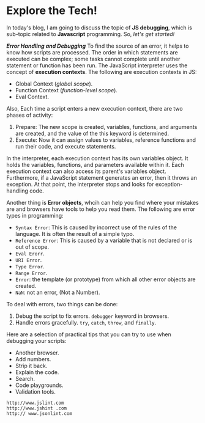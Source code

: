 # Explore the Tech!

In today's blog, I am going to discuss the topic of **JS debugging**, which is sub-topic related to **Javascript** programming. So, _let's get started!_

***Error Handling and Debugging***
To find the source of an error, it helps to know how scripts are processed. The order in which statements are executed can be complex; some tasks cannot complete until another statement or function has been run. The JavaScript interpreter uses the concept of **execution contexts**. The following are execution contexts in JS:
* Global Context (_global scope_).
* Function Context (_function-level scope_).
* Eval Context.

Also, Each time a script enters a new execution context, there are two phases of activity:
1. Prepare: The new scope is created, variables, functions, and arguments are created, and the value of the this keyword is determined.
2. Execute: Now it can assign values to variables, reference functions and run their code, and execute statements.

In the interpreter, each execution context has its own variables object. It holds the variables, functions, and parameters available within it. Each execution context can also access its parent's variables object. Furthermore, if a JavaScript statement generates an error, then it throws an exception. At that point, the interpreter stops and looks for exception-handling code.

Another thing is **Error objects**, whcih can help you find where your mistakes are and browsers have tools to help you read them. The following are error types in programming:
* `Syntax Error`: This is caused by incorrect use of the rules of the language. It is often the result of a simple typo.
* `Reference Error`: This is caused by a variable that is not declared or is out of scope.
* `Eval Erorr`.
* `URI Error`.
* `Type Error`.
* `Range Error`.
* `Error`: the template (or prototype) from which all other error objects are created.
* `NaN`: not an error, (Not a Number).

To deal with errors, two things can be done:
1. Debug the script to fix errors. `debugger` keyword in browsers.
2. Handle errors gracefully. `try`, `catch`, `throw`, and `finally`.

Here are a selection of practical tips that you can try to use when debugging your scripts:
* Another browser.
* Add numbers.
* Strip it back.
* Explain the code. 
* Search.
* Code playgrounds.
* Validation tools. 
```
http://www.jslint.com
http://www.jshint .com
http:// www.jsonlint.com
```
